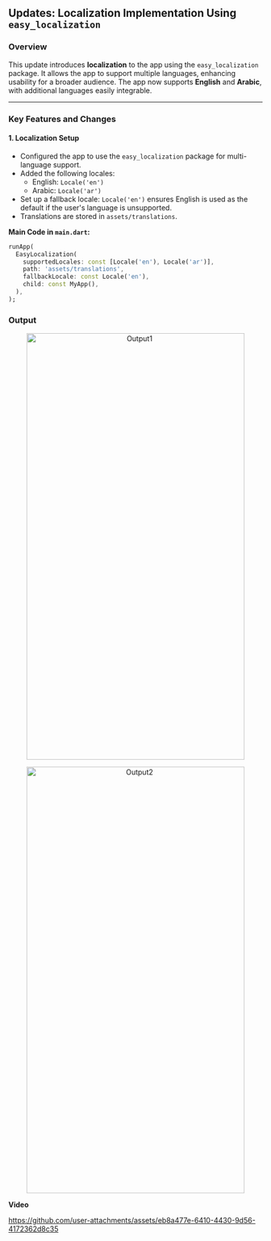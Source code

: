 ## Updates: Localization Implementation Using `easy_localization`

### Overview
This update introduces **localization** to the app using the `easy_localization` package. It allows the app to support multiple languages, enhancing usability for a broader audience. The app now supports **English** and **Arabic**, with additional languages easily integrable.

---

### Key Features and Changes

#### 1. **Localization Setup**
   - Configured the app to use the `easy_localization` package for multi-language support.
   - Added the following locales:
     - English: `Locale('en')`
     - Arabic: `Locale('ar')`
   - Set up a fallback locale: `Locale('en')` ensures English is used as the default if the user's language is unsupported.
   - Translations are stored in `assets/translations`.

   **Main Code in `main.dart`:**
   ```dart
   runApp(
     EasyLocalization(
       supportedLocales: const [Locale('en'), Locale('ar')],
       path: 'assets/translations',
       fallbackLocale: const Locale('en'),
       child: const MyApp(),
     ),
   );
  ```

### Output
<p align="center"><img src="https://github.com/user-attachments/assets/4e2db253-ea27-4ef3-b15f-d4fdea75a81d"  alt="Output1" height="844" width="431.38"/></p>
<p align="center"><img src="https://github.com/user-attachments/assets/b91ea133-c2ff-44a8-8810-0e11f4f41084"  alt="Output2" height="844" width="431.38"/></p>

**Video**

https://github.com/user-attachments/assets/eb8a477e-6410-4430-9d56-4172362d8c35